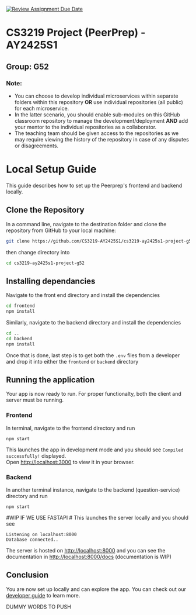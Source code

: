 [![Review Assignment Due Date](https://classroom.github.com/assets/deadline-readme-button-22041afd0340ce965d47ae6ef1cefeee28c7c493a6346c4f15d667ab976d596c.svg)](https://classroom.github.com/a/bzPrOe11)
# CS3219 Project (PeerPrep) - AY2425S1
## Group: G52

### Note: 
- You can choose to develop individual microservices within separate folders within this repository **OR** use individual repositories (all public) for each microservice. 
- In the latter scenario, you should enable sub-modules on this GitHub classroom repository to manage the development/deployment **AND** add your mentor to the individual repositories as a collaborator. 
- The teaching team should be given access to the repositories as we may require viewing the history of the repository in case of any disputes or disagreements. 

# Local Setup Guide

This guide describes how to set up the Peerprep's frontend and backend locally.

## Clone the Repository

In a command line, navigate to the destination folder and clone the repository from GitHub to your local machine:

```bash
git clone https://github.com/CS3219-AY2425S1/cs3219-ay2425s1-project-g52.git
```

then change directory into

```bash
cd cs3219-ay2425s1-project-g52
```

## Installing dependancies

Navigate to the front end directory and install the dependencies

```bash
cd frontend
npm install
```

Similarly, navigate to the backend directory and install the dependencies
```bash
cd ..
cd backend
npm install
```

Once that is done, last step is to get both the `.env` files from a developer and drop it into either the `frontend` or `backend` directory


## Running the application

Your app is now ready to run. For proper functionalty, both the client and server must be running.

### Frontend

In terminal, navigate to the frontend directory and run
```
npm start
```

This launches the app in development mode and you should see `Compiled successfully!` displayed.\
Open [http://localhost:3000](http://localhost:3000) to view it in your browser.

### Backend

In another terminal instance, navigate to the backend (question-service) directory and run
```
npm start
```

#WIP IF WE USE FASTAPI #
This launches the server locally and you should see 
```
Listening on localhost:8000
Database connected..
```

The server is hosted on [http://localhost:8000](http://localhost:8000) and you can see the documentation in [http://localhost:8000/docs](http://localhost:8000/docs) (documentation is WIP)

## Conclusion

You are now set up locally and can explore the app. You can check out our [developer guide](DeveloperGuide.md) to learn more. 

DUMMY WORDS TO PUSH